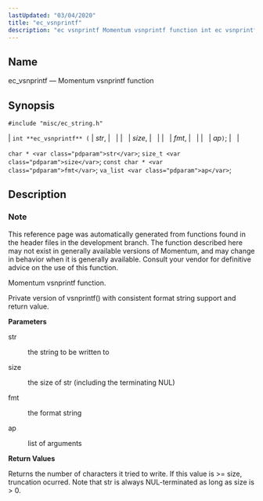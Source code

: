 ```yaml
---
lastUpdated: "03/04/2020"
title: "ec_vsnprintf"
description: "ec vsnprintf Momentum vsnprintf function int ec vsnprintf str size fmt ap char str size t size const char fmt va list ap This reference page was automatically generated from functions found in the header files in the development branch The function described here may not exist in generally available..."
---
```


<a name="apis.ec_vsnprintf"></a> 
## Name

ec_vsnprintf — Momentum vsnprintf function

## Synopsis

`#include "misc/ec_string.h"`

| `int **ec_vsnprintf** (` | <var class="pdparam">str</var>, |   |
|   | <var class="pdparam">size</var>, |   |
|   | <var class="pdparam">fmt</var>, |   |
|   | <var class="pdparam">ap</var>`)`; |   |

`char * <var class="pdparam">str</var>`;
`size_t <var class="pdparam">size</var>`;
`const char * <var class="pdparam">fmt</var>`;
`va_list <var class="pdparam">ap</var>`;<a name="idp62889920"></a> 
## Description

### Note

This reference page was automatically generated from functions found in the header files in the development branch. The function described here may not exist in generally available versions of Momentum, and may change in behavior when it is generally available. Consult your vendor for definitive advice on the use of this function.

Momentum vsnprintf function.

Private version of vsnprintf() with consistent format string support and return value.

**<a name="idp62893328"></a> Parameters**

<dl class="variablelist">

<dt>str</dt>

<dd>

the string to be written to

</dd>

<dt>size</dt>

<dd>

the size of str (including the terminating NUL)

</dd>

<dt>fmt</dt>

<dd>

the format string

</dd>

<dt>ap</dt>

<dd>

list of arguments

</dd>

</dl>

**<a name="idp62901552"></a> Return Values**

Returns the number of characters it tried to write. If this value is >= size, truncation ocurred. Note that str is always NUL-terminated as long as size is > 0.